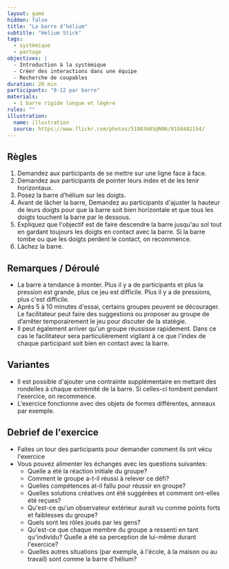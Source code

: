```yaml
---
layout: game
hidden: false
title: "La barre d’hélium"
subtitle: "Helium Stick"
tags:
  - systèmique
  - partage
objectives: |
  - Introduction à la systèmique
  - Créer des interactions dans une équipe
  - Recherche de coupables
duration: 20 min
participants: "8-12 par barre"
materials:
  - 1 barre rigide longue et légère
rules: ""
illustration:
  name: illustration
  source: https://www.flickr.com/photos/51803685@N06/8168482154/
---
```


## Règles

1. Demandez aux participants de se mettre sur une ligne face à face.
2. Demandez aux participants de pointer leurs index et de les tenir horizontaux.
3. Posez la barre d’hélium sur les doigts.
4. Avant de lâcher la barre, Demandez au participants d'ajuster la hauteur de leurs doigts pour que la barre soit bien horizontale et que tous les doigts touchent la barre par le dessous.
5. Expliquez que l'objectif est de faire descendre la barre jusqu'au sol tout en gardant toujours les doigts en contact avec la barre. Si la barre tombe ou que les doigts perdent le contact, on recommence.
6. Lâchez la barre.

## Remarques / Déroulé

- La barre a tendance à monter. Plus il y a de participants et plus la pression est grande, plus ce jeu est difficile. Plus il y a de pressions, plus c'est difficile.
- Après 5 à 10 minutes d'essai, certains groupes peuvent se décourager. Le facilitateur peut faire des suggestions ou proposer au groupe de d’arrêter temporairement le jeu pour discuter de la statégie.
- Il peut également arriver qu'un groupe réussisse rapidement. Dans ce cas le facilitateur sera particulièrement vigilant à ce que l'index de chaque participant soit bien en contact avec la barre.

## Variantes

- Il est possible d'ajouter une contrainte supplémentaire en mettant des rondelles à chaque extrémité de la barre. Si celles-ci tombent pendant l'exercice, on recommence.
- L'exercice fonctionne avec des objets de formes différentes, anneaux par exemple.


## Debrief de l'exercice

- Faites un tour des participants pour demander comment ils ont vécu l'exercice
- Vous pouvez alimenter les échanges avec les questions suivantes:
  - Quelle a été la réaction initiale du groupe?
  - Comment le groupe a-t-il réussi à relever ce défi?
  - Quelles compétences at-il fallu pour réussir en groupe?
  - Quelles solutions créatives ont été suggérées et comment ont-elles été reçues?
  - Qu'est-ce qu'un observateur extérieur aurait vu comme points forts et faiblesses du groupe?
  - Quels sont les rôles joués par les gens?
  - Qu'est-ce que chaque membre du groupe a ressenti en tant qu'individu? Quelle a été sa perception de lui-même durant l'exercice?
  - Quelles autres situations (par exemple, à l'école, à la maison ou au travail) sont comme la barre d'hélium?
